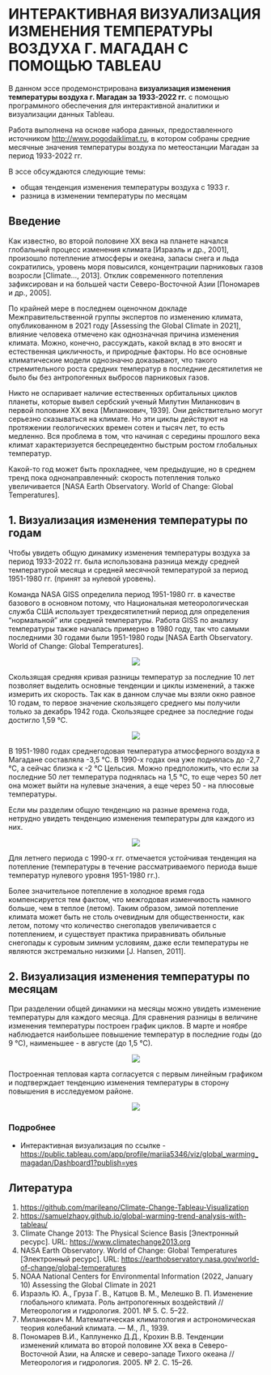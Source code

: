 # ИНТЕРАКТИВНАЯ ВИЗУАЛИЗАЦИЯ ИЗМЕНЕНИЯ ТЕМПЕРАТУРЫ ВОЗДУХА Г. МАГАДАН С ПОМОЩЬЮ TABLEAU

В данном эссе продемонстрирована **визуализация изменения температуры воздуха г. Магадан за 1933-2022 гг.** с помощью программного обеспечения для интерактивной аналитики и визуализации данных Tableau.

Работа выполнена на основе набора данных, предоставленного источником http://www.pogodaiklimat.ru, в котором собраны средние месячные значения температуры воздуха по метеостанции Магадан за период 1933-2022 гг.

В эссе обсуждаются следующие темы:
- общая тенденция изменения температуры воздуха с 1933 г.
- разница в изменении температуры по месяцам

## Введение

Как известно, во второй половине XX века на планете начался глобальный процесс изменения климата [Израэль и др., 2001], произошло потепление атмосферы и океана, запасы снега и льда сократились, уровень моря повысился, концентрации парниковых газов возросли [Climate…, 2013]. Отклик современного потепления зафиксирован и на большей части Северо-Восточной Азии [Пономарев и др., 2005]. 

По крайней мере в последнем оценочном докладе Межправительственной группы экспертов по изменению климата, опубликованном в 2021 году [Assessing the Global Climate in 2021], влияние человека отмечено как однозначная причина изменения климата. Можно, конечно, рассуждать, какой вклад в это вносят и естественная цикличность, и природные факторы. Но все основные климатические модели однозначно доказывают, что такого стремительного роста средних температур в последние десятилетия не было бы без антропогенных выбросов парниковых газов.

Никто не оспаривает наличие естественных орбитальных циклов планеты, которые вывел сербский ученый Милутин Миланкович в первой половине XX века [Миланкович, 1939]. Они действительно могут серьезно сказываться на климате. Но эти циклы действуют на протяжении геологических времен сотен и тысяч лет, то есть медленно. Вся проблема в том, что начиная с середины прошлого века климат характеризуется беспрецедентно быстрым ростом глобальных температур.

Какой-то год может быть прохладнее, чем предыдущие, но в среднем тренд пока однонаправленный: скорость потепления только увеличивается [NASA Earth Observatory. World of Change: Global Temperatures].


## 1. Визуализация изменения температуры по годам

Чтобы увидеть общую динамику изменения температуры воздуха за период 1933-2022 гг. была использована разница между средней температурой месяца и средней месячной температурой за период 1951-1980 гг. (принят за нулевой уровень). 

Команда NASA GISS определила период 1951-1980 гг. в качестве базового в основном потому, что Национальная метеорологическая служба США использует трехдесятилетний период для определения “нормальной” или средней температуры. Работа GISS по анализу температуры также началась примерно в 1980 году, так что самыми последними 30 годами были 1951-1980 годы [NASA Earth Observatory. World of Change: Global Temperatures].

 <p align="center">
 <img src="https://github.com/cryomary/climate_analysis/assets/130345096/f6924b06-70d5-4551-92f3-9b98609f255e.png" /p>
 </p>
 
Скользящая средняя кривая разницы температур за последние 10 лет позволяет выделить основные тенденции и циклы изменений, а также измерить их скорость. Так как в данном случае мы взяли окно равное 10 годам, то первое значение скользящего среднего мы получили только за декабрь 1942 года. Скользящее среднее за последние годы достигло 1,59 °С.

 <p align="center">
 <img src="https://github.com/cryomary/climate_analysis/assets/130345096/a2c8abb3-6c08-4a96-bf6e-21035f596d7c.png)" /p>
 </p>

В 1951-1980 годах среднегодовая температура атмосферного воздуха в Магадане составляла -3,5 °С. В 1990-х годах она уже поднялась до -2,7 °С, а сейчас близка к -2 °С Цельсия. Можно предположить, что если за последние 50 лет температура поднялась на 1,5 °С, то еще через 50 лет она может выйти на нулевые значения, а еще через 50 - на плюсовые температуры.

Если мы разделим общую тенденцию на разные времена года, нетрудно увидеть тенденцию изменения температуры для каждого из них.

 <p align="center">
 <img src="https://github.com/cryomary/climate_analysis/assets/130345096/40d36c0a-e9d4-4625-8fc0-9c300d9e1a57.png" /p>
 </p>

Для летнего периода с 1990-х гг. отмечается устойчивая тенденция на потепление (температуры в течение рассматриваемого периода выше температур нулевого уровня 1951-1980 гг.).

Более значительное потепление в холодное время года компенсируется тем фактом, что межгодовая изменчивость намного больше, чем в теплое (летом). Таким образом, зимой потепление климата может быть не столь очевидным для общественности, как летом, потому что количество снегопадов увеличивается с потеплением, и существует практика приравнивать обильные снегопады к суровым зимним условиям, даже если температуры не являются экстремально низкими [J. Hansen, 2011]. 

## 2. Визуализация изменения температуры по месяцам

При разделении общей динамики на месяцы можно увидеть изменение температуры для каждого месяца. Для сравнения разницы в величине изменения температуры построен график циклов. В марте и ноябре наблюдается наибольшее повышение температур в последние годы (до 9 °С), наименьшее - в августе (до 1,5 °С). 

 <p align="center">
 <img src="https://github.com/cryomary/climate_analysis/assets/130345096/54499d74-f06d-495d-a995-18d9d3ac1b04.png" /p>
 </p>

Построенная тепловая карта согласуется с первым линейным графиком и подтверждает тенденцию изменения температуры в сторону повышения в исследуемом районе.

 <p align="center">
 <img src="https://github.com/cryomary/global_warming_magadan/assets/130345096/1a01d62b-d53d-4723-bc7d-d5ee1ac18f78.png" /p>
 </p>

 ### Подробнее
 
- Интерактивная визуализация по ссылке - https://public.tableau.com/app/profile/mariia5346/viz/global_warming_magadan/Dashboard1?publish=yes

 ## Литература

 1. https://github.com/marileano/Climate-Change-Tableau-Visualization
 2. https://samuelzhaoy.github.io/global-warming-trend-analysis-with-tableau/
 3. Climate Change 2013: The Physical Science  Basis [Электронный ресурс]. URL: https://www.climatechange2013.org
 4. NASA Earth Observatory. World of Change: Global Temperatures [Электронный ресурс]. URL: https://earthobservatory.nasa.gov/world-of-change/global-temperatures
 5. NOAA National Centers for Environmental Information (2022, January 10) Assessing the Global Climate in 2021
 6. Израэль Ю. А., Груза Г. В., Катцов В. М., Мелешко В. П. Изменение глобального климата. Роль антропогенных воздействий // Метеорология и гидрология. 2001. № 5. С. 5–22.
 7. Миланкович М. Математическая климатология и астрономическая теория колебаний климата. — М., Л., 1939.
 8. Пономарев В.И., Каплуненко Д.Д., Крохин В.В. Тенденции изменений климата во второй половине XX века в Северо-Восточной Азии, на Аляске и северо-западе Тихого океана // Метеорология и гидрология. 2005. № 2. С. 15–26.
